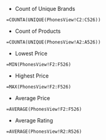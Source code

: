 - Count of Unique Brands
```
=COUNTA(UNIQUE(PhonesView!C2:C526))
```
- Count of Products
```
=COUNTA(UNIQUE(PhonesView!A2:A526))
```
- Lowest Price
```
=MIN(PhonesView!F2:F526)
```
- Highest Price
```
=MAX(PhonesView!F2:F526)
```
- Average Price
```
=AVERAGE(PhonesView!F2:F526)
```
- Average Rating
```
=AVERAGE(PhonesView!R2:R526)
```
